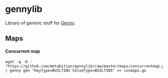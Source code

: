 gennylib
========

Library of generic stuff for [Genny](https://github.com/metabition/genny).


## Maps

#### Concurrent map

```
wget -q -O - "https://github.com/metabition/gennylib/raw/master/maps/concurrentmap.go" | genny gen "KeyType=BUILTINS ValueType=BUILTINS" >> conmaps.go
```
